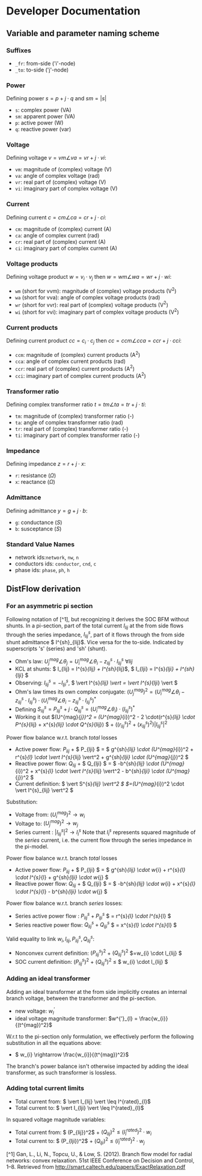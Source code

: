 # Developer Documentation

## Variable and parameter naming scheme

### Suffixes

- `_fr`: from-side ('i'-node)
- `_to`: to-side ('j'-node)

### Power

Defining power $s = p + j \cdot q$ and $sm = |s|$
- `s`: complex power (VA)
- `sm`: apparent power (VA)
- `p`: active power (W)
- `q`: reactive power (var)

### Voltage

Defining voltage $v = vm \angle va = vr + j \cdot vi$:
- `vm`: magnitude of (complex) voltage (V)
- `va`: angle of complex voltage (rad)
- `vr`: real part of (complex) voltage (V)
- `vi`: imaginary part of complex voltage (V)

### Current

Defining current $c = cm \angle ca = cr + j \cdot ci$:
- `cm`: magnitude of (complex) current (A)
- `ca`: angle of complex current (rad)
- `cr`: real part of (complex) current (A)
- `ci`: imaginary part of complex current (A)

### Voltage products

Defining voltage product $w = v_i \cdot v_j$ then
$w = wm \angle wa = wr + j\cdot wi$:
- `wm` (short for vvm): magnitude of (complex) voltage products (V$^2$)
- `wa` (short for vva): angle of complex voltage products (rad)
- `wr` (short for vvr): real part of (complex) voltage products (V$^2$)
- `wi` (short for vvi): imaginary part of complex voltage products (V$^2$)

### Current products

Defining current product $cc = c_i \cdot c_j$ then
$cc = ccm \angle cca = ccr + j\cdot cci$:
- `ccm`: magnitude of (complex) current products (A$^2$)
- `cca`: angle of complex current products (rad)
- `ccr`: real part of (complex) current products (A$^2$)
- `cci`: imaginary part of complex current products (A$^2$)

### Transformer ratio

Defining complex transformer ratio
$t = tm \angle ta = tr + j\cdot ti$:
- `tm`: magnitude of (complex) transformer ratio (-)
- `ta`: angle of complex transformer ratio (rad)
- `tr`: real part of (complex) transformer ratio (-)
- `ti`: imaginary part of complex transformer ratio (-)

### Impedance

Defining impedance
$z = r + j\cdot x$:
- `r`: resistance ($\Omega$)
- `x`: reactance ($\Omega$)

### Admittance

Defining admittance
$y = g + j\cdot b$:
- `g`: conductance ($S$)
- `b`: susceptance ($S$)


### Standard Value Names

- network ids:`network`, `nw`, `n`
- conductors ids: `conductor`, `cnd`, `c`
- phase ids: `phase`, `ph`, `h`


## DistFlow derivation

### For an asymmetric pi section
Following notation of [^1], but recognizing it derives the SOC BFM without shunts. In a pi-section, part of the total current $I_{lij}$ at the from side flows through the series impedance, $I^{s}_{lij}$, part of it flows through the from side shunt admittance $ I^{sh}_{lij}$. Vice versa for the to-side. Indicated by superscripts 's' (series) and 'sh' (shunt).
- Ohm's law: $U^{mag}_{j} \angle \theta_{j} = U^{mag}_{i}\angle \theta_{i}  - z^{s}_{lij} \cdot I^{s}_{lij}$ $\forall lij$
- KCL at shunts: $ I_{lij} = I^{s}_{lij} + I^{sh}_{lij}$, $ I_{lji} = I^{s}_{lji} + I^{sh}_{lji} $
- Observing: $I^{s}_{lij} = - I^{s}_{lji}$, $ \vert I^{s}_{lij} \vert = \vert I^{s}_{lji} \vert $
- Ohm's law times its own complex conjugate: $(U^{mag}_{j})^2 = (U^{mag}_{i}\angle \theta_{i}  - z^{s}_{lij} \cdot I^{s}_{lij})\cdot (U^{mag}_{i}\angle \theta_{i}  - z^{s}_{lij} \cdot I^{s}_{lij})^*$
- Defining $S^{s}_{lij} = P^{s}_{lij} + j\cdot Q^{s}_{lij} = (U^{mag}_{i}\angle \theta_{i}) \cdot (I^{s}_{lij})^*$
- Working it out $(U^{mag}_{j})^2 = (U^{mag}_{i})^2 - 2 \cdot(r^{s}_{lij} \cdot P^{s}_{lij} + x^{s}_{lij} \cdot Q^{s}_{lij}) $ + $((r^{s}_{lij})^2 + (x^{s}_{lij})^2)\vert I^{s}_{lij} \vert^2$

Power flow balance w.r.t. branch *total* losses
- Active power flow:   $P_{lij}$ + $ P_{lji} $ = $  g^{sh}_{lij} \cdot (U^{mag}_{i})^2 + r^{s}_{l} \cdot \vert I^{s}_{lij} \vert^2 +  g^{sh}_{lji} \cdot  (U^{mag}_{j})^2 $
- Reactive power flow: $Q_{lij}$ + $ Q_{lji} $ = $ -b^{sh}_{lij} \cdot (U^{mag}_{i})^2 + x^{s}_{l} \cdot \vert I^{s}_{lij} \vert^2  - b^{sh}_{lji} \cdot  (U^{mag}_{j})^2 $
- Current definition: $ \vert S^{s}_{lij} \vert^2  $ $=(U^{mag}_{i})^2 \cdot \vert I^{s}_{lij} \vert^2 $

Substitution:
- Voltage from: $(U^{mag}_{i})^2 \rightarrow w_{i}$
- Voltage to: $(U^{mag}_{j})^2 \rightarrow w_{j}$
- Series current : $\vert I^{s}_{lij} \vert^2 \rightarrow l^{s}_{l}$
Note that $l^{s}_{l}$ represents squared magnitude of the *series* current, i.e. the current flow through the series impedance in the pi-model.

Power flow balance w.r.t. branch *total* losses
- Active power flow:   $P_{lij}$ + $ P_{lji} $ = $  g^{sh}_{lij} \cdot w_{i} + r^{s}_{l} \cdot l^{s}_{l} +  g^{sh}_{lji} \cdot  w_{j} $
- Reactive power flow: $Q_{lij}$ + $ Q_{lji} $ = $ -b^{sh}_{lij} \cdot w_{i} + x^{s}_{l} \cdot l^{s}_{l}  - b^{sh}_{lji} \cdot  w_{j} $

Power flow balance w.r.t. branch *series* losses:
- Series active power flow : $P^{s}_{lij} + P^{s}_{lji}$ $ = r^{s}_{l} \cdot l^{s}_{l} $
- Series reactive power flow: $Q^{s}_{lij} + Q^{s}_{lji}$ $ = x^{s}_{l} \cdot l^{s}_{l} $

Valid equality to link $w_{i}, l_{lij}, P^{s}_{lij}, Q^{s}_{lij}$:
- Nonconvex current definition: $(P^{s}_{lij})^2$ + $(Q^{s}_{lij})^2$  $=w_{i} \cdot l_{lij} $
- SOC current definition: $(P^{s}_{lij})^2$ + $(Q^{s}_{lij})^2$  $\leq$ $ w_{i} \cdot l_{lij} $


### Adding an ideal transformer
Adding an ideal transformer at the from side implicitly creates an internal branch voltage, between the transformer and the pi-section.
- new voltage: $w^{'}_{l}$
- ideal voltage magnitude transformer: $w^{'}_{l} = \frac{w_{i}}{(t^{mag})^2}$

W.r.t to the pi-section only formulation, we effectively perform the following substitution in all the equations above:
- $ w_{i} \rightarrow \frac{w_{i}}{(t^{mag})^2}$

The branch's power balance isn't otherwise impacted by adding the ideal transformer, as such transformer is lossless.

### Adding total current limits
- Total current from: $ \vert I_{lij} \vert \leq I^{rated}_{l}$
- Total current to: $ \vert I_{lji} \vert \leq I^{rated}_{l}$

In squared voltage magnitude variables:
- Total current from: $ (P_{lij})^2$ + $(Q_{lij})^2  \leq (I^{rated}_{l})^2 \cdot  w_{i}$
- Total current to: $ (P_{lji})^2$ + $(Q_{lji})^2  \leq (I^{rated}_{l})^2 \cdot w_{j}$




[^1] Gan, L., Li, N., Topcu, U., & Low, S. (2012). Branch flow model for radial networks: convex relaxation. 51st IEEE Conference on Decision and Control, 1–8. Retrieved from http://smart.caltech.edu/papers/ExactRelaxation.pdf
